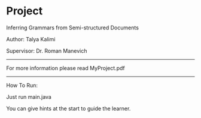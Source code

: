 # Project
Inferring Grammars from Semi-structured Documents

Author: Talya Kalimi

Supervisor: Dr. Roman Manevich

---------------------------------------------------

For more information please read MyProject.pdf

---------------------------------------------------

How To Run:

Just run main.java

You can give hints at the start to guide the learner.
